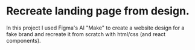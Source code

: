 # Recreate landing page from design.


In this project I used Figma's AI "Make" to create a website design for a fake brand and recreate it from scratch with html/css (and react components).
